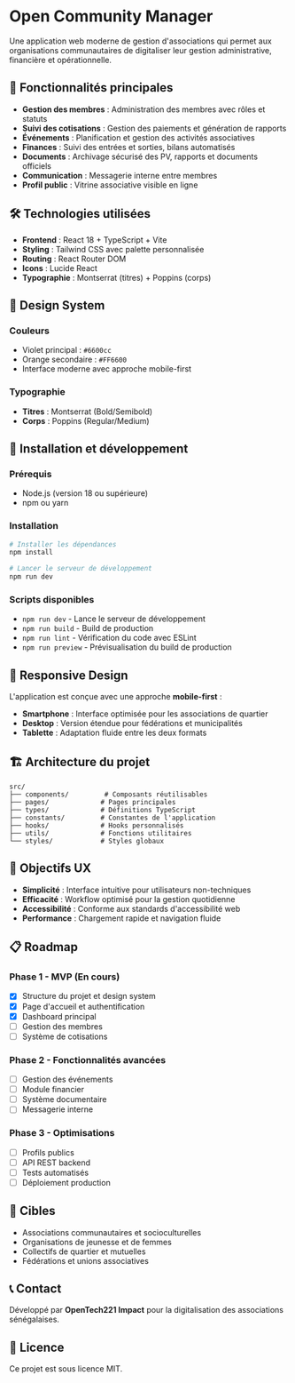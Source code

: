 # Open Community Manager

Une application web moderne de gestion d'associations qui permet aux organisations communautaires de digitaliser leur gestion administrative, financière et opérationnelle.

## 🎯 Fonctionnalités principales

- **Gestion des membres** : Administration des membres avec rôles et statuts
- **Suivi des cotisations** : Gestion des paiements et génération de rapports
- **Événements** : Planification et gestion des activités associatives
- **Finances** : Suivi des entrées et sorties, bilans automatisés
- **Documents** : Archivage sécurisé des PV, rapports et documents officiels
- **Communication** : Messagerie interne entre membres
- **Profil public** : Vitrine associative visible en ligne

## 🛠️ Technologies utilisées

- **Frontend** : React 18 + TypeScript + Vite
- **Styling** : Tailwind CSS avec palette personnalisée
- **Routing** : React Router DOM
- **Icons** : Lucide React
- **Typographie** : Montserrat (titres) + Poppins (corps)

## 🎨 Design System

### Couleurs
- Violet principal : `#6600cc`
- Orange secondaire : `#FF6600`
- Interface moderne avec approche mobile-first

### Typographie
- **Titres** : Montserrat (Bold/Semibold)
- **Corps** : Poppins (Regular/Medium)

## 🚀 Installation et développement

### Prérequis
- Node.js (version 18 ou supérieure)
- npm ou yarn

### Installation
```bash
# Installer les dépendances
npm install

# Lancer le serveur de développement
npm run dev
```

### Scripts disponibles
- `npm run dev` - Lance le serveur de développement
- `npm run build` - Build de production
- `npm run lint` - Vérification du code avec ESLint
- `npm run preview` - Prévisualisation du build de production

## 📱 Responsive Design

L'application est conçue avec une approche **mobile-first** :
- **Smartphone** : Interface optimisée pour les associations de quartier
- **Desktop** : Version étendue pour fédérations et municipalités
- **Tablette** : Adaptation fluide entre les deux formats

## 🏗️ Architecture du projet

```
src/
├── components/         # Composants réutilisables
├── pages/             # Pages principales
├── types/             # Définitions TypeScript
├── constants/         # Constantes de l'application
├── hooks/             # Hooks personnalisés
├── utils/             # Fonctions utilitaires
└── styles/            # Styles globaux
```

## 🎯 Objectifs UX

- **Simplicité** : Interface intuitive pour utilisateurs non-techniques
- **Efficacité** : Workflow optimisé pour la gestion quotidienne
- **Accessibilité** : Conforme aux standards d'accessibilité web
- **Performance** : Chargement rapide et navigation fluide

## 📋 Roadmap

### Phase 1 - MVP (En cours)
- [x] Structure du projet et design system
- [x] Page d'accueil et authentification
- [x] Dashboard principal
- [ ] Gestion des membres
- [ ] Système de cotisations

### Phase 2 - Fonctionnalités avancées
- [ ] Gestion des événements
- [ ] Module financier
- [ ] Système documentaire
- [ ] Messagerie interne

### Phase 3 - Optimisations
- [ ] Profils publics
- [ ] API REST backend
- [ ] Tests automatisés
- [ ] Déploiement production

## 👥 Cibles

- Associations communautaires et socioculturelles
- Organisations de jeunesse et de femmes
- Collectifs de quartier et mutuelles
- Fédérations et unions associatives

## 📞 Contact

Développé par **OpenTech221 Impact** pour la digitalisation des associations sénégalaises.

## 📄 Licence

Ce projet est sous licence MIT.
